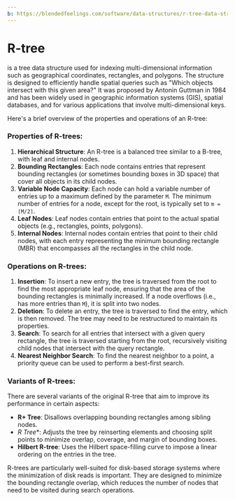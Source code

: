 ```yaml
---
b: https://blendedfeelings.com/software/data-structures/r-tree-data-structure.md
---
```


# R-tree 
is a tree data structure used for indexing multi-dimensional information such as geographical coordinates, rectangles, and polygons. The structure is designed to efficiently handle spatial queries such as "Which objects intersect with this given area?" It was proposed by Antonin Guttman in 1984 and has been widely used in geographic information systems (GIS), spatial databases, and for various applications that involve multi-dimensional keys.

Here's a brief overview of the properties and operations of an R-tree:

### Properties of R-trees:

1. **Hierarchical Structure**: An R-tree is a balanced tree similar to a B-tree, with leaf and internal nodes.
2. **Bounding Rectangles**: Each node contains entries that represent bounding rectangles (or sometimes bounding boxes in 3D space) that cover all objects in its child nodes.
3. **Variable Node Capacity**: Each node can hold a variable number of entries up to a maximum defined by the parameter `M`. The minimum number of entries for a node, except for the root, is typically set to `m = ⌈M/2⌉`.
4. **Leaf Nodes**: Leaf nodes contain entries that point to the actual spatial objects (e.g., rectangles, points, polygons).
5. **Internal Nodes**: Internal nodes contain entries that point to their child nodes, with each entry representing the minimum bounding rectangle (MBR) that encompasses all the rectangles in the child node.

### Operations on R-trees:

1. **Insertion**: To insert a new entry, the tree is traversed from the root to find the most appropriate leaf node, ensuring that the area of the bounding rectangles is minimally increased. If a node overflows (i.e., has more entries than `M`), it is split into two nodes.
2. **Deletion**: To delete an entry, the tree is traversed to find the entry, which is then removed. The tree may need to be restructured to maintain its properties.
3. **Search**: To search for all entries that intersect with a given query rectangle, the tree is traversed starting from the root, recursively visiting child nodes that intersect with the query rectangle.
4. **Nearest Neighbor Search**: To find the nearest neighbor to a point, a priority queue can be used to perform a best-first search.

### Variants of R-trees:

There are several variants of the original R-tree that aim to improve its performance in certain aspects:

- **R+ Tree**: Disallows overlapping bounding rectangles among sibling nodes.
- **R* Tree**: Adjusts the tree by reinserting elements and choosing split points to minimize overlap, coverage, and margin of bounding boxes.
- **Hilbert R-tree**: Uses the Hilbert space-filling curve to impose a linear ordering on the entries in the tree.

R-trees are particularly well-suited for disk-based storage systems where the minimization of disk reads is important. They are designed to minimize the bounding rectangle overlap, which reduces the number of nodes that need to be visited during search operations.